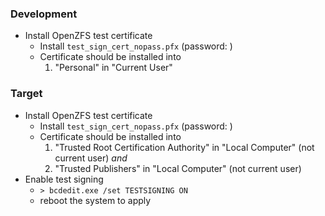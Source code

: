 ### Development
- Install OpenZFS test certificate
  - Install `test_sign_cert_nopass.pfx` (password: )
  - Certificate should be installed into
    1. "Personal" in "Current User"

### Target
- Install OpenZFS test certificate
  - Install `test_sign_cert_nopass.pfx` (password: )
  - Certificate should be installed into
    1. "Trusted Root Certification Authority" in "Local Computer" (not current user) *and*
    2. "Trusted Publishers" in "Local Computer" (not current user)
- Enable test signing
  - `> bcdedit.exe /set TESTSIGNING ON`
  - reboot the system to apply
